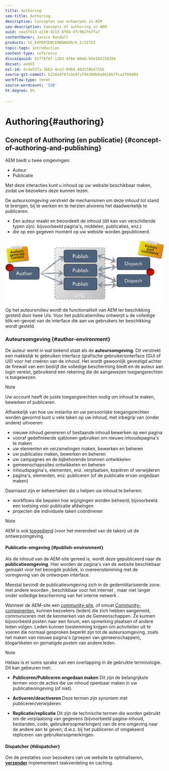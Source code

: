 ```yaml
---
title: Authoring
seo-title: Authoring
description: Concepten van ontwerpen in AEM
seo-description: Concepts of authoring in AEM
uuid: eaa5f613-a138-4215-8f84-dfc962fe7fa7
contentOwner: Janice Kendall
products: SG_EXPERIENCEMANAGER/6.5/SITES
topic-tags: introduction
content-type: reference
discoiquuid: 81ff6f6f-11b3-4f8e-80e6-b3e104158394
docset: aem65
exl-id: dcda537a-1bb2-4ce3-9904-40d158b47556
source-git-commit: b220adf6fa3e9faf94389b9a9416b7fca2f89d9d
workflow-type: tm+mt
source-wordcount: '538'
ht-degree: 0%

---
```


# Authoring{#authoring}

## Concept of Authoring (en publicatie) {#concept-of-authoring-and-publishing}

AEM biedt u twee omgevingen:

* Auteur
* Publicatie

Met deze interacties kunt u inhoud op uw website beschikbaar maken, zodat uw bezoekers deze kunnen lezen.

De auteursomgeving verstrekt de mechanismen om deze inhoud tot stand te brengen, bij te werken en te herzien alvorens het daadwerkelijk te publiceren:

* Een auteur maakt en beoordeelt de inhoud (dit kan van verschillende typen zijn). bijvoorbeeld pagina&#39;s, middelen, publicaties, enz.)
* die op een gegeven moment op uw website worden gepubliceerd.

![chlimage_1-132](assets/chlimage_1-132.png)

Op het auteursmilieu wordt de functionaliteit van AEM ter beschikking gesteld door twee UIs. Voor het publicatiemilieu ontwerpt u de volledige blik-en-gevoel van de interface die aan uw gebruikers ter beschikking wordt gesteld.

### Auteursomgeving {#author-environment}

De auteur werkt in wat bekend staat als de **auteursomgeving**. Dit verstrekt een makkelijk te gebruiken interface (grafische gebruikersinterface (GUI of UI)) voor het creëren van de inhoud. Het wordt gewoonlijk gevestigd achter de firewall van een bedrijf die volledige bescherming biedt en de auteur aan login vereist, gebruikend een rekening die de aangewezen toegangsrechten is toegewezen.

>[!NOTE]
>
>Uw account heeft de juiste toegangsrechten nodig om inhoud te maken, bewerken of publiceren.

Afhankelijk van hoe uw instantie en uw persoonlijke toegangsrechten worden gevormd kunt u vele taken op uw inhoud, met inbegrip van (onder andere) uitvoeren:

* nieuwe inhoud genereren of bestaande inhoud bewerken op een pagina
* vooraf gedefinieerde sjablonen gebruiken om nieuwe inhoudspagina&#39;s te maken
* uw elementen en verzamelingen maken, bewerken en beheren
* uw publicaties maken, bewerken en beheren
* uw campagnes en de bijbehorende bronnen ontwikkelen
* gemeenschapssites ontwikkelen en beheren
* inhoudspagina&#39;s, elementen, enz. verplaatsen, kopiëren of verwijderen
* pagina&#39;s, elementen, enz. publiceren (of de publicatie ervan ongedaan maken)

Daarnaast zijn er beheertaken die u helpen uw inhoud te beheren:

* workflows die bepalen hoe wijzigingen worden beheerd; bijvoorbeeld. een toetsing vóór publicatie afdwingen
* projecten die individuele taken coördineren

>[!NOTE]
>
>AEM is ook [toegediend](/help/sites-administering/home.md) (voor het merendeel van de taken) uit de ontwerpomgeving.

#### Publicatie-omgeving {#publish-environment}

Als de inhoud van de AEM-site gereed is, wordt deze gepubliceerd naar de **publicatieomgeving**. Hier worden de pagina&#39;s van de website beschikbaar gemaakt voor het beoogde publiek, in overeenstemming met de vormgeving van de ontworpen interface.

Meestal bevindt de publicatieomgeving zich in de gedemilitariseerde zone. met andere woorden , beschikbaar voor het internet , maar niet langer onder volledige bescherming van het interne netwerk .

Wanneer de AEM-site een [community-site](/help/communities/overview.md), of omvat [Community-componenten](/help/communities/author-communities.md), kunnen bezoekers (leden) die zich hebben aangemeld, communiceren met de kenmerken van de Gemeenschappen. Ze kunnen bijvoorbeeld posten naar een forum, een opmerking plaatsen of andere leden volgen. Leden kunnen toestemming krijgen om activiteiten uit te voeren die normaal gesproken beperkt zijn tot de auteursomgeving, zoals het maken van nieuwe pagina&#39;s (groepen van gemeenschappen), blogartikelen en gematigde posten van andere leden.

>[!NOTE]
>
>Helaas is er soms sprake van een overlapping in de gebruikte terminologie. Dit kan gebeuren met:
>
>* **Publiceren/Publiceren ongedaan maken**
   >  Dit zijn de belangrijkste termen voor de acties die uw inhoud openbaar maken in uw publicatieomgeving (of niet).
>
>* **Activeren/deactiveren**
   >  Deze termen zijn synoniem met publiceren/verwijderen.
>
>* **Replicatie/replicatie**
   >  Dit zijn de technische termen die worden gebruikt om de verplaatsing van gegevens (bijvoorbeeld pagina-inhoud, bestanden, code, gebruikersopmerkingen) van de ene omgeving naar de andere aan te geven; d.w.z. bij het publiceren of omgekeerd repliceren van gebruikersopmerkingen.
>


#### Dispatcher {#dispatcher}

Om de prestaties voor bezoekers van uw website te optimaliseren, **[verzender](https://helpx.adobe.com/experience-manager/dispatcher/user-guide.html)** implementeert taakverdeling en caching.
